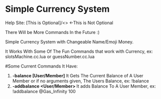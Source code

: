 # Simple Currency System
Help Site: [This is Optional]/<> <-This is Not Optional

There Will be More Commands In the Future :)

Simple Currency System with Changeable Name/Emoji Money.

It Works With Some Of The Fun Commands that work with Currency, ex: slotsMachine.cc.lua or guessNumber.cc.lua

   #Some Current Commands It Have:
1. **-balance [User/Member]**
   It Gets The Current Balance of A User Member or if no arguments given, The Users Balance, ex: !balance
1. **-addbalance <User/Member> <Amount>** 
   It adds Balance To A User Member, ex: !addbalance @Gas_Infinity 100
